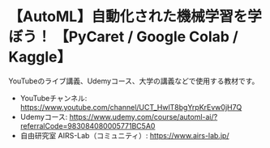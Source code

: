 # 【AutoML】自動化された機械学習を学ぼう！ 【PyCaret / Google Colab / Kaggle】
YouTubeのライブ講義、Udemyコース、大学の講義などで使用する教材です。  

* YouTubeチャンネル:  https://www.youtube.com/channel/UCT_HwlT8bgYrpKrEvw0jH7Q
* Udemyコース: https://www.udemy.com/course/automl-ai/?referralCode=983084080005771BC5A0
* 自由研究室 AIRS-Lab（コミュニティ）: https://www.airs-lab.jp/
